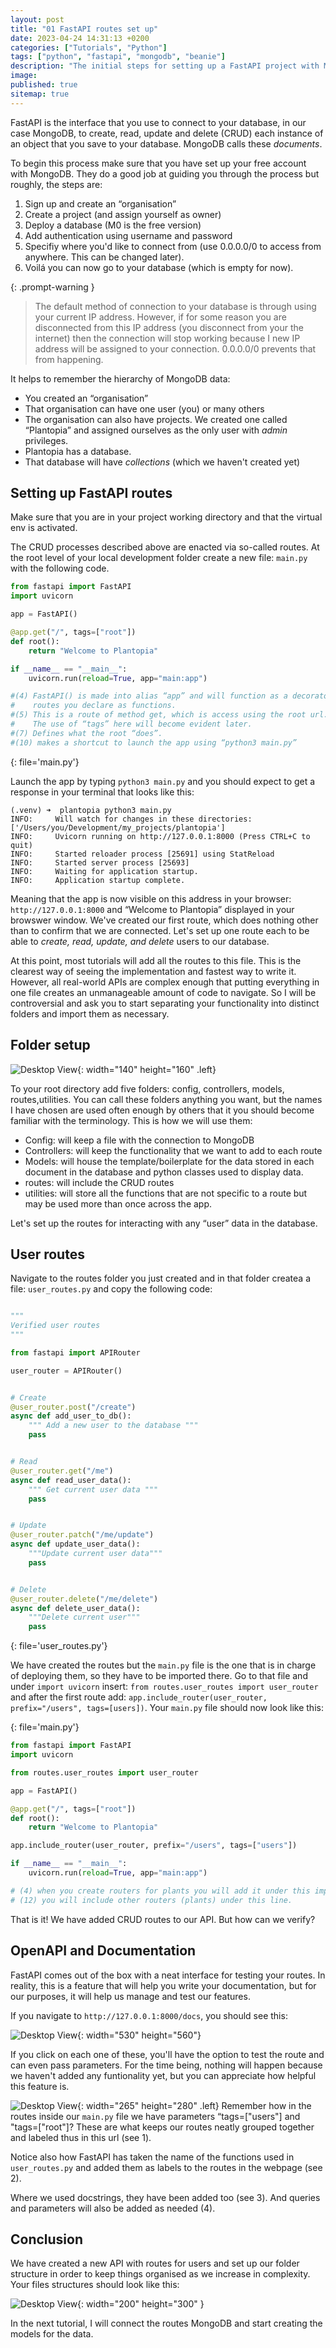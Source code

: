 ```yaml
---
layout: post
title: "01 FastAPI routes set up"
date: 2023-04-24 14:31:13 +0200
categories: ["Tutorials", "Python"]
tags: ["python", "fastapi", "mongodb", "beanie"]
description: "The initial steps for setting up a FastAPI project with MongoDB"
image:
published: true
sitemap: true
---
```


FastAPI is the interface that you use to connect to your database, in our case MongoDB, to create, read, update and delete (CRUD) each instance of an object that you save to your database. MongoDB calls these _documents_.

To begin this process make sure that you have set up your free account with MongoDB. They do a good job at guiding you through the process but roughly, the steps are:

1. Sign up and create an “organisation”
2. Create a project (and assign yourself as owner)
3. Deploy a database (M0 is the free version)
4. Add authentication using username and password
5. Specifiy where you'd like to connect from (use 0.0.0.0/0 to access from anywhere. This can be changed later).
6. Voilá you can now go to your database (which is empty for now).

{: .prompt-warning }

> The default method of connection to your database is through using your current IP address. However, if for some reason you are disconnected from this IP address (you disconnect from your the internet) then the connection will stop working because I new IP address will be assigned to your connection. 0.0.0.0/0 prevents that from happening.

It helps to remember the hierarchy of MongoDB data:

- You created an “organisation”
- That organisation can have one user (you) or many others
- The organisation can also have projects. We created one called “Plantopia” and assigned ourselves as the only user with _admin_ privileges.
- Plantopia has a database.
- That database will have _collections_ (which we haven't created yet)

## Setting up FastAPI routes

Make sure that you are in your project working directory and that the virtual env is activated.

The CRUD processes described above are enacted via so-called routes. At the root level of your local development folder create a new file: `main.py ` with the following code.

```python
from fastapi import FastAPI
import uvicorn

app = FastAPI()

@app.get("/", tags=["root"])
def root():
    return "Welcome to Plantopia"

if __name__ == "__main__":
    uvicorn.run(reload=True, app="main:app")

#(4) FastAPI() is made into alias “app” and will function as a decorator to
#    routes you declare as functions.
#(5) This is a route of method get, which is access using the root url.
#    The use of “tags” here will become evident later.
#(7) Defines what the root “does”.
#(10) makes a shortcut to launch the app using “python3 main.py”
```

{: file='main.py'}

Launch the app by typing `python3 main.py` and you should expect to get a response in your terminal that looks like this:

```shell
(.venv) ➜  plantopia python3 main.py
INFO:     Will watch for changes in these directories: ['/Users/you/Development/my_projects/plantopia']
INFO:     Uvicorn running on http://127.0.0.1:8000 (Press CTRL+C to quit)
INFO:     Started reloader process [25691] using StatReload
INFO:     Started server process [25693]
INFO:     Waiting for application startup.
INFO:     Application startup complete.
```

Meaning that the app is now visible on this address in your browser: `http://127.0.0.1:8000` and “Welcome to Plantopia” displayed in your browswer window. We've created our first route, which does nothing other than to confirm that we are connected. Let's set up one route each to be able to _create, read, update, and delete_ users to our database.

At this point, most tutorials will add all the routes to this file. This is the clearest way of seeing the implementation and fastest way to write it. However, all real-world APIs are complex enough that putting everything in one file creates an unmanageable amount of code to navigate. So I will be controversial and ask you to start separating your functionality into distinct folders and import them as necessary.

## Folder setup

![Desktop View](/assets/images/2023-04-24/folders.png){: width="140" height="160" .left}

To your root directory add five folders: config, controllers, models, routes,utilities. You can call these folders anything you want, but the names I have chosen are used often enough by others that it you should become familiar with the terminology. This is how we will use them:

- Config: will keep a file with the connection to MongoDB
- Controllers: will keep the functionality that we want to add to each route
- Models: will house the template/boilerplate for the data stored in each document in the database and python classes used to display data.
- routes: will include the CRUD routes
- utilities: will store all the functions that are not specific to a route but may be used more than once across the app.

Let's set up the routes for interacting with any “user” data in the database.

## User routes

Navigate to the routes folder you just created and in that folder createa a file: `user_routes.py` and copy the following code:

```python

"""
Verified user routes
"""

from fastapi import APIRouter

user_router = APIRouter()


# Create
@user_router.post("/create")
async def add_user_to_db():
    """ Add a new user to the database """
    pass


# Read
@user_router.get("/me")
async def read_user_data():
    """ Get current user data """
    pass


# Update
@user_router.patch("/me/update")
async def update_user_data():
    """Update current user data"""
    pass


# Delete
@user_router.delete("/me/delete")
async def delete_user_data():
    """Delete current user"""
    pass

```

{: file='user_routes.py'}

We have created the routes but the `main.py` file is the one that is in charge of deploying them, so they have to be imported there. Go to that file and under `import uvicorn` insert: `from routes.user_routes import user_router` and after the first route add: `app.include_router(user_router, prefix="/users", tags=[users])`. Your `main.py` file should now look like this:

{: file='main.py'}

```python
from fastapi import FastAPI
import uvicorn

from routes.user_routes import user_router

app = FastAPI()

@app.get("/", tags=["root"])
def root():
    return "Welcome to Plantopia"

app.include_router(user_router, prefix="/users", tags=["users"])

if __name__ == "__main__":
    uvicorn.run(reload=True, app="main:app")

# (4) when you create routers for plants you will add it under this import
# (12) you will include other routers (plants) under this line.

```

That is it! We have added CRUD routes to our API. But how can we verify?

## OpenAPI and Documentation

FastAPI comes out of the box with a neat interface for testing your routes. In reality, this is a feature that will help you write your documentation, but for our purposes, it will help us manage and test our features.

If you navigate to `http://127.0.0.1:8000/docs`, you should see this:

![Desktop View](/assets/images/2023-04-24/docs.png){: width="530" height="560"}

If you click on each one of these, you'll have the option to test the route and can even pass parameters. For the time being, nothing will happen because we haven't added any funtionality yet, but you can appreciate how helpful this feature is.

![Desktop View](/assets/images/2023-04-24/docs_annotated.png){: width="265" height="280" .left} Remember how in the routes inside our `main.py` file we have parameters “tags=["users"] and "tags=["root"]? These are what keeps our routes neatly grouped together and labeled thus in this url (see 1).

Notice also how FastAPI has taken the name of the functions used in `user_routes.py` and added them as labels to the routes in the webpage (see 2).

Where we used docstrings, they have been added too (see 3). And queries and parameters will also be added as needed (4).

## Conclusion

We have created a new API with routes for users and set up our folder structure in order to keep things organised as we increase in complexity. Your files structures should look like this:

![Desktop View](/assets/images/2023-04-24/file_structure.png){: width="200" height="300" }

In the next tutorial, I will connect the routes MongoDB and start creating the models for the data.
